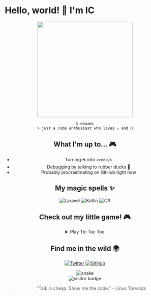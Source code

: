 # Hello, world! 👋 I'm IC

<div align="center">

<!-- Animation of a cat typing -->
<img src="https://media.giphy.com/media/JIX9t2j0ZTN9S/giphy.gif" width="300"/>

```
$ whoami
> just a code enthusiast who loves ☕ and 🥐
```

## What I'm up to... 🎮

- Turning ☕ into `<code/>` 
- Debugging by talking to rubber ducks 🦆
- Probably procrastinating on GitHub right now

## My magic spells ✨

![Laravel](https://img.shields.io/badge/-Laravel-black?style=flat-square&logo=laravel&logoColor=FF2D20)
![Kotlin](https://img.shields.io/badge/-Kotlin-black?style=flat-square&logo=kotlin&logoColor=7F52FF)
![C#](https://img.shields.io/badge/-C%23-black?style=flat-square&logo=csharp&logoColor=68217A)
<!-- Add or remove languages you use -->

## Check out my little game! 🎮

<!-- This is a playable TicTacToe game in markdown! -->
<details>
<summary>Play Tic Tac Toe</summary>
<div align="center">

## Tic Tac Toe

| | | |
|:---:|:---:|:---:|
| [↖️](https://github.com/yourusername?tab=repositories) | [⬆️](https://github.com/yourusername?tab=repositories) | [↗️](https://github.com/yourusername?tab=repositories) |
| [⬅️](https://github.com/yourusername?tab=repositories) | [⏺️](https://github.com/yourusername?tab=repositories) | [➡️](https://github.com/yourusername?tab=repositories) |
| [↙️](https://github.com/yourusername?tab=repositories) | [⬇️](https://github.com/yourusername?tab=repositories) | [↘️](https://github.com/yourusername?tab=repositories) |

(Click an emoji to "make a move" - it'll just take you to my repos)

</div>
</details>

## Find me in the wild 🌍

<div align="center">
  
[![Twitter](https://img.shields.io/badge/-Twitter-1DA1F2?style=for-the-badge&logo=twitter&logoColor=white)](https://twitter.com/yourusername)
[![GitHub](https://img.shields.io/badge/-GitHub-181717?style=for-the-badge&logo=github&logoColor=white)](https://github.com/yourusername)

</div>

<!-- GitHub Stats snake animation -->
<div align="center">
  <img src="https://github.com/yourusername/yourusername/blob/output/github-contribution-grid-snake.svg" alt="snake"/>
</div>

<!-- Visitor count - makes visitors feel special -->
<div align="center">
  <img src="https://visitor-badge.glitch.me/badge?page_id=yourusername.yourusername" alt="visitor badge"/>
</div>

<!-- Fun little quote -->
> "Talk is cheap. Show me the code." - Linus Torvalds


